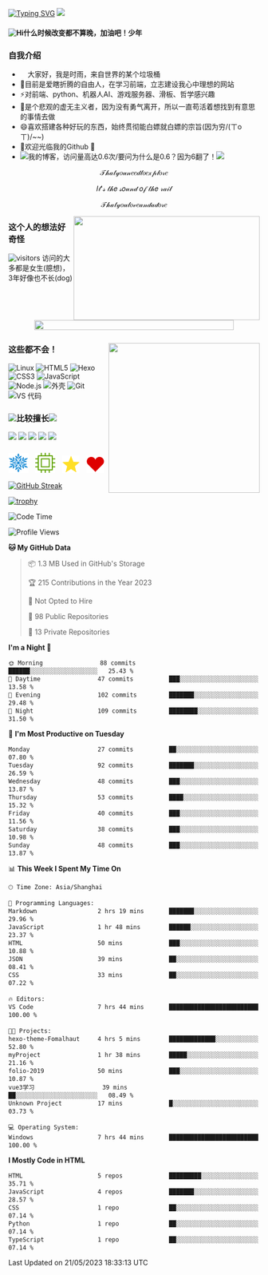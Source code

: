 [![Typing SVG](https://readme-typing-svg.demolab.com/?lines=蛇蛇没饭吃系列😅;🐍:我饿死了🥺)](https://git.io/typing-svg)
![](https://frends.noesis.buzz/assets/github-contribution-grid-snake.svg)

####  <img src="https://s1.vika.cn/space/2023/04/15/d2b7d1cfed5446c79163ffbbbd9f9e2f" alt="Hi" width="42" />什么时候改变都不算晚，加油吧！少年

### 自我介绍
- <div><img  src="https://s1.vika.cn/space/2023/04/07/c2dd81d83540465b8e90844b9be8bd0f" width="15" height="100%" / >大家好，我是时雨，来自世界的某个垃圾桶</div>
- 🌱目前是爱瞎折腾的自由人，在学习前端，立志建设我心中理想的网站
- ⚡对前端、python、机器人AI、游戏服务器、滑板、哲学感兴趣
- 🤔是个悲观的虚无主义者，因为没有勇气离开，所以一直苟活着想找到有意思的事情去做
- 😄喜欢搭建各种好玩的东西，始终贯彻能白嫖就白嫖的宗旨(因为穷/(ㄒoㄒ)/~~)
- 💬欢迎光临我的Github 🍧
- [![](https://img.shields.io/badge/%E5%8D%9A%E5%AE%A2-noesis.love-ffffff?logo=Hugo)](https://noesis.love)我的博客，访问量高达0.6次/要问为什么是0.6？因为6翻了！<img height="40" src="https://raw.githubusercontent.com/innng/innng/master/assets/kyubey.gif"/>

<div align="center">
<p>𝒯𝒽𝒶𝓉𝓎𝑜𝓊𝓃𝑒𝑒𝒹𝓉𝑜𝑒𝓍𝓅𝓁𝑜𝓇𝑒</p>
  <p>𝐼𝓉'𝓈 𝓉𝒽𝑒 𝓈𝑜𝓊𝓃𝒹 𝑜𝒻 𝓉𝒽𝑒 𝓇𝒶𝒾𝓁</p>
   <p>𝒯𝒽𝒶𝓉𝓎𝑜𝓊𝓁𝑜𝓋𝑒𝒶𝓃𝒹𝒶𝒹𝑜𝓇𝑒</p>
  <img src="https://i.imgur.com/KXx0cCx.gif" align="right" width="373.5px" height="208.5px">
 </div>
 

### 这个人的想法好奇怪
![visitors](https://visitor-badge.glitch.me/badge?page_id=https://noesis.love/&left_color=green&right_color=red)
 访问的大多都是女生(臆想)，3年好像也不长(dog)
<div align="center"><img src="https://s1.vika.cn/space/2023/04/15/4ea05160d5374abfabb9f08f933ec122" width="400" height="100%" ></div>

###  <div align="center">
<img height="300" src="https://s1.vika.cn/space/2023/04/16/39043d84da884fd2a8be7e7db1ac3235" align="right" width="303.5px" height="138.5px">
  </div>

### 这些都不会！
![Linux](https://img.shields.io/badge/-Linux-%23fcc624?style=flat&logo=Linux&logoColor=242424)
![HTML5](https://img.shields.io/badge/-HTML5-%23E34C26?style=flat&logo=html5&logoColor=ffffff)
![Hexo](https://img.shields.io/badge/-Hexo-%230e83cd?style=flat&logo=Hexo&logoColor=ffffff)\
![CSS3](https://img.shields.io/badge/-CSS3-%23197CBE?style=flat&logo=css3)
![JavaScript](https://img.shields.io/badge/-JavaScript-%23F7DF1C?style=flat&logo=javascript&logoColor=000000&labelColor=%23ECD83E&color=%23ECD83E)
![Node.js](https://img.shields.io/badge/-Node.js-%23579050?style=flat&logo=node.js&logoColor=ffffff)
![外壳](https://img.shields.io/badge/-Shell-%2389E051?style=flat&logo=powershell&logoColor=ffffff)
![Git](https://img.shields.io/badge/-Git-%23ED5A47?style=flat&logo=git&logoColor=%23ffffff)
![VS 代码](https://img.shields.io/badge/-VSCode-%230066B8?style=flat&logo=visual-studio-code)

### <img src="https://media.giphy.com/media/WUlplcMpOCEmTGBtBW/giphy.gif" width="30">比较擅长<img src="https://media.giphy.com/media/WUlplcMpOCEmTGBtBW/giphy.gif" width="30">
![](https://s1.vika.cn/space/2023/04/23/369610bb25514f28bacbf61d29fdd692)
![](https://s1.vika.cn/space/2023/04/23/b095b8cc3a014f3b8240fcdbc19b0e68)
![](https://s1.vika.cn/space/2023/04/23/bccf7dc05bfa4bcdabdbafeaa06ca462)
![](https://s1.vika.cn/space/2023/04/23/0a948d7c479d4222b76d3bd7f7fdfe26)
![](https://s1.vika.cn/space/2023/04/23/da9516973d6444739a91e3bcf594cc6a)
###
<a href='https://archiveprogram.github.com/'><img src='https://raw.githubusercontent.com/acervenky/animated-github-badges/master/assets/acbadge.gif' width='40' height='40'></a> <a href='https://docs.github.com/en/developers'><img src='https://raw.githubusercontent.com/acervenky/animated-github-badges/master/assets/devbadge.gif' width='40' height='40'></a> <a href='https://stars.github.com/'><img src='https://raw.githubusercontent.com/acervenky/animated-github-badges/master/assets/starbadge.gif' width='35' height='35'></a> <a href='https://docs.github.com/en/github/supporting-the-open-source-community-with-github-sponsors'><img src='https://raw.githubusercontent.com/acervenky/animated-github-badges/master/assets/sponsorbadge.gif' width='35' height='35'></a>

[![GitHub Streak](https://streak-stats.demolab.com?user=NOeSIS-yu&theme=radical&hide_border=%E9%94%99%E8%AF%AF%E7%9A%84&border_radius=3&locale=zh_Hans&date_format=j%2Fn%5B%2FY%5D)](https://git.io/streak-stats)

[![trophy](https://github-profile-trophy.vercel.app/?username=ryo-ma)](https://github.com/ryo-ma/github-profile-trophy) 
   
<!--START_SECTION:waka-->
![Code Time](http://img.shields.io/badge/Code%20Time-53%20hrs%2020%20mins-blue)

![Profile Views](http://img.shields.io/badge/Profile%20Views-0-blue)

**🐱 My GitHub Data** 

> 📦 1.3 MB Used in GitHub's Storage 
 > 
> 🏆 215 Contributions in the Year 2023
 > 
> 🚫 Not Opted to Hire
 > 
> 📜 98 Public Repositories 
 > 
> 🔑 13 Private Repositories 
 > 
**I'm a Night 🦉** 

```text
🌞 Morning                88 commits          ██████░░░░░░░░░░░░░░░░░░░   25.43 % 
🌆 Daytime                47 commits          ███░░░░░░░░░░░░░░░░░░░░░░   13.58 % 
🌃 Evening                102 commits         ███████░░░░░░░░░░░░░░░░░░   29.48 % 
🌙 Night                  109 commits         ████████░░░░░░░░░░░░░░░░░   31.50 % 
```
📅 **I'm Most Productive on Tuesday** 

```text
Monday                   27 commits          ██░░░░░░░░░░░░░░░░░░░░░░░   07.80 % 
Tuesday                  92 commits          ███████░░░░░░░░░░░░░░░░░░   26.59 % 
Wednesday                48 commits          ███░░░░░░░░░░░░░░░░░░░░░░   13.87 % 
Thursday                 53 commits          ████░░░░░░░░░░░░░░░░░░░░░   15.32 % 
Friday                   40 commits          ███░░░░░░░░░░░░░░░░░░░░░░   11.56 % 
Saturday                 38 commits          ███░░░░░░░░░░░░░░░░░░░░░░   10.98 % 
Sunday                   48 commits          ███░░░░░░░░░░░░░░░░░░░░░░   13.87 % 
```


📊 **This Week I Spent My Time On** 

```text
🕑︎ Time Zone: Asia/Shanghai

💬 Programming Languages: 
Markdown                 2 hrs 19 mins       ███████░░░░░░░░░░░░░░░░░░   29.96 % 
JavaScript               1 hr 48 mins        ██████░░░░░░░░░░░░░░░░░░░   23.37 % 
HTML                     50 mins             ███░░░░░░░░░░░░░░░░░░░░░░   10.88 % 
JSON                     39 mins             ██░░░░░░░░░░░░░░░░░░░░░░░   08.41 % 
CSS                      33 mins             ██░░░░░░░░░░░░░░░░░░░░░░░   07.22 % 

🔥 Editors: 
VS Code                  7 hrs 44 mins       █████████████████████████   100.00 % 

🐱‍💻 Projects: 
hexo-theme-Fomalhaut     4 hrs 5 mins        █████████████░░░░░░░░░░░░   52.80 % 
myProject                1 hr 38 mins        █████░░░░░░░░░░░░░░░░░░░░   21.16 % 
folio-2019               50 mins             ███░░░░░░░░░░░░░░░░░░░░░░   10.87 % 
vue3学习                   39 mins             ██░░░░░░░░░░░░░░░░░░░░░░░   08.49 % 
Unknown Project          17 mins             █░░░░░░░░░░░░░░░░░░░░░░░░   03.73 % 

💻 Operating System: 
Windows                  7 hrs 44 mins       █████████████████████████   100.00 % 
```

**I Mostly Code in HTML** 

```text
HTML                     5 repos             █████████░░░░░░░░░░░░░░░░   35.71 % 
JavaScript               4 repos             ███████░░░░░░░░░░░░░░░░░░   28.57 % 
CSS                      1 repo              ██░░░░░░░░░░░░░░░░░░░░░░░   07.14 % 
Python                   1 repo              ██░░░░░░░░░░░░░░░░░░░░░░░   07.14 % 
TypeScript               1 repo              ██░░░░░░░░░░░░░░░░░░░░░░░   07.14 % 
```




 Last Updated on 21/05/2023 18:33:13 UTC
<!--END_SECTION:waka-->  



